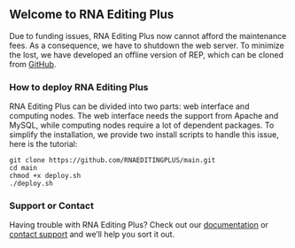## Welcome to RNA Editing Plus

Due to funding issues, RNA Editing Plus now cannot afford the maintenance fees. As a consequence, we have to shutdown the web server. To minimize the lost, we have developed an offline version of REP, which can be cloned from [GitHub](https://github.com/RNAEDITINGPLUS/main).

### How to deploy RNA Editing Plus

RNA Editing Plus can be divided into two parts: web interface and computing nodes. The web interface needs the support from Apache and MySQL, while computing nodes require a lot of dependent packages. To simplify the installation, we provide two install scripts to handle this issue, here is the tutorial:

```
git clone https://github.com/RNAEDITINGPLUS/main.git
cd main
chmod +x deploy.sh
./deploy.sh
```

### Support or Contact

Having trouble with RNA Editing Plus? Check out our [documentation](https://github.com/RNAEDITINGPLUS/docs/blob/master/TUTORIAL.pdf) or [contact support](mailto:zyc@rnaeditplus.org) and we’ll help you sort it out.
